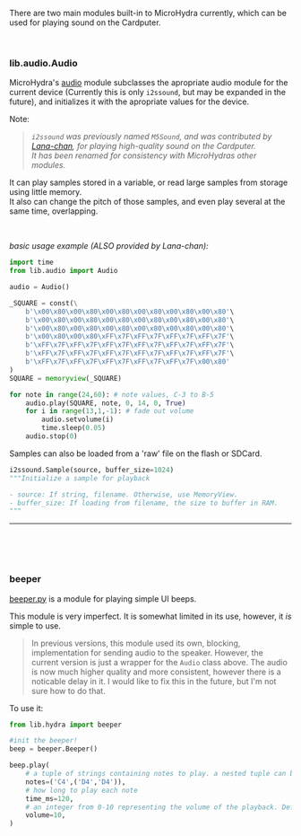 There are two main modules built-in to MicroHydra currently, which can be used for playing sound on the Cardputer. 


<br />

### lib.audio.Audio
MicroHydra's [audio](https://github.com/echo-lalia/Cardputer-MicroHydra/tree/wikiimprovements/src/lib/audio) module subclasses the apropriate audio module for the current device (Currently this is only `i2ssound`, but may be expanded in the future), and initializes it with the apropriate values for the device.

Note:  
> *`i2ssound` was previously named `M5Sound`, and was contributed by [Lana-chan](https://github.com/echo-lalia/Cardputer-MicroHydra/commits?author=Lana-chan), for playing high-quality sound on the Cardputer.  
> It has been renamed for consistency with MicroHydras other modules.*

It can play samples stored in a variable, or read large samples from storage using little memory.  
It also can change the pitch of those samples, and even play several at the same time, overlapping.

<br />

*basic usage example (ALSO provided by Lana-chan):*


``` Python
import time
from lib.audio import Audio

audio = Audio()

_SQUARE = const(\
    b'\x00\x80\x00\x80\x00\x80\x00\x80\x00\x80\x00\x80'\
    b'\x00\x80\x00\x80\x00\x80\x00\x80\x00\x80\x00\x80'\
    b'\x00\x80\x00\x80\x00\x80\x00\x80\x00\x80\x00\x80'\
    b'\x00\x80\x00\x80\xFF\x7F\xFF\x7F\xFF\x7F\xFF\x7F'\
    b'\xFF\x7F\xFF\x7F\xFF\x7F\xFF\x7F\xFF\x7F\xFF\x7F'\
    b'\xFF\x7F\xFF\x7F\xFF\x7F\xFF\x7F\xFF\x7F\xFF\x7F'\
    b'\xFF\x7F\xFF\x7F\xFF\x7F\xFF\x7F\xFF\x7F\x00\x80'
)
SQUARE = memoryview(_SQUARE)

for note in range(24,60): # note values, C-3 to B-5
    audio.play(SQUARE, note, 0, 14, 0, True)
    for i in range(13,1,-1): # fade out volume
        audio.setvolume(i)
        time.sleep(0.05)
    audio.stop(0)
```

Samples can also be loaded from a 'raw' file on the flash or SDCard. 

``` Python
i2ssound.Sample(source, buffer_size=1024)
"""Initialize a sample for playback

- source: If string, filename. Otherwise, use MemoryView.
- buffer_size: If loading from filename, the size to buffer in RAM.
"""
```

-----

<br /><br /><br />

### beeper
[beeper.py](https://github.com/echo-lalia/Cardputer-MicroHydra/blob/wikiimprovements/src/lib/hydra/beeper.py) is a module for playing simple UI beeps.

This module is very imperfect. It is somewhat limited in its use, however, it *is* simple to use.  
> In previous versions, this module used its own, blocking, implementation for sending audio to the speaker. However, the current version is just a wrapper for the `Audio` class above. The audio is now much higher quality and more consistent, however there is a noticable delay in it. I would like to fix this in the future, but I'm not sure how to do that. 



To use it: 

``` Python
from lib.hydra import beeper
```   

``` Python
#init the beeper!
beep = beeper.Beeper()

beep.play(
    # a tuple of strings containing notes to play. a nested tuple can be used to play multiple notes together.
    notes=('C4',('D4','D4')),
    # how long to play each note
    time_ms=120,
    # an integer from 0-10 representing the volume of the playback. Default is 2, 0 is almost inaudible, 10 is loud.
    volume=10,
) 
```

<br /><br /><br />

